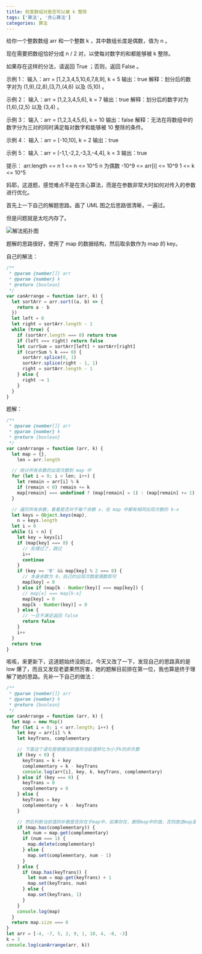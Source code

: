 ```yaml
---
title: 检查数组对是否可以被 k 整除
tags: ['算法', '贪心算法']
categories: 算法
---
```


给你一个整数数组 arr 和一个整数 k ，其中数组长度是偶数，值为 n 。

现在需要把数组恰好分成 n / 2 对，以使每对数字的和都能够被 k 整除。

如果存在这样的分法，请返回 True ；否则，返回 False 。

<!--more-->

示例 1：
输入：arr = [1,2,3,4,5,10,6,7,8,9], k = 5
输出：true
解释：划分后的数字对为 (1,9),(2,8),(3,7),(4,6) 以及 (5,10) 。

示例 2：
输入：arr = [1,2,3,4,5,6], k = 7
输出：true
解释：划分后的数字对为 (1,6),(2,5) 以及 (3,4) 。

示例 3：
输入：arr = [1,2,3,4,5,6], k = 10
输出：false
解释：无法在将数组中的数字分为三对的同时满足每对数字和能够被 10 整除的条件。

示例 4：
输入：arr = [-10,10], k = 2
输出：true

示例 5：
输入：arr = [-1,1,-2,2,-3,3,-4,4], k = 3
输出：true

提示：
arr.length == n
1 <= n <= 10^5
n 为偶数
-10^9 <= arr[i] <= 10^9
1 <= k <= 10^5

妈耶，这道题，感觉难点不是在贪心算法，而是在参数非常大时如何对传入的参数进行优化。

首先上一下自己的解题思路。画了 UML 图之后思路很清晰，一遍过。

但是问题就是太吃内存了。

![解法拓扑图](https://s1.ax1x.com/2020/08/31/dOnRrn.png)

题解的思路很好，使用了 map 的数据结构，然后取余数作为 map 的 key。

自己的解法：

```javascript
/**
 * @param {number[]} arr
 * @param {number} k
 * @return {boolean}
 */
var canArrange = function (arr, k) {
  let sortArr = arr.sort((a, b) => {
    return a - b
  })
  let left = 0
  let right = sortArr.length - 1
  while (true) {
    if (sortArr.length === 0) return true
    if (left === right) return false
    let currSum = sortArr[left] + sortArr[right]
    if (currSum % k === 0) {
      sortArr.splice(0, 1)
      sortArr.splice(right - 1, 1)
      right = sortArr.length - 1
    } else {
      right -= 1
    }
  }
}
```

题解：

```javascript
/**
 * @param {number[]} arr
 * @param {number} k
 * @return {boolean}
 */
var canArrange = function (arr, k) {
  let map = {},
    len = arr.length

  // 统计所有余数的出现次数到 map 中
  for (let i = 0; i < len; i++) {
    let remain = arr[i] % k
    if (remain < 0) remain += k
    map[remain] === undefined ? (map[remain] = 1) : (map[remain] += 1)
  }

  // 遍历所有余数，看看是否对于每个余数 x，在 map 中都有相同出现次数的 k-x
  let keys = Object.keys(map),
    n = keys.length
  let i = 0
  while (i < n) {
    let key = keys[i]
    if (map[key] === 0) {
      // 处理过了，跳过
      i++
      continue
    }
    if (key == '0' && map[key] % 2 === 0) {
      // 本身余数为 0，自己的出现次数是偶数即可
      map[key] = 0
    } else if (map[k - Number(key)] === map[key]) {
      // map[x] === map[k-x]
      map[key] = 0
      map[k - Number(key)] = 0
    } else {
      // 一旦不满足返回 false
      return false
    }
    i++
  }
  return true
}
```

咳咳，来更新下，这道题始终没跑过，今天又改了一下，发现自己的思路真的是 low 爆了，而且又发现老婆果然厉害，她的题解目前排在第一位，我也算是终于理解了她的思路。先补一下自己的做法：

```javascript
/**
 * @param {number[]} arr
 * @param {number} k
 * @return {boolean}
 */
var canArrange = function (arr, k) {
  let map = new Map()
  for (let i = 0; i < arr.length; i++) {
    let key = arr[i] % k
    let keyTrans, complementary

    // 下面这个语句是根据当前值将当前值转化为小于k的非负数
    if (key < 0) {
      keyTrans = k + key
      complementary = k - keyTrans
      console.log(arr[i], key, k, keyTrans, complementary)
    } else if (key === 0) {
      keyTrans = 0
      complementary = 0
    } else {
      keyTrans = key
      complementary = k - keyTrans
    }

    // 然后判断当前值的补数是否存在于map中，如果存在，删除map中的值，否则放进map里
    if (map.has(complementary)) {
      let num = map.get(complementary)
      if (num === 1) {
        map.delete(complementary)
      } else {
        map.set(complementary, num - 1)
      }
    } else {
      if (map.has(keyTrans)) {
        let num = map.get(keyTrans) + 1
        map.set(keyTrans, num)
      } else {
        map.set(keyTrans, 1)
      }
    }
    console.log(map)
  }
  return map.size === 0
}
let arr = [-4, -7, 5, 2, 9, 1, 10, 4, -8, -3]
k = 3
console.log(canArrange(arr, k))
```
